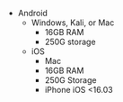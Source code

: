 - Android
	- Windows, Kali, or Mac
		- 16GB RAM
		- 250G storage
	- iOS
		- Mac
		- 16GB RAM
		- 250G Storage
		- iPhone iOS <16.03
